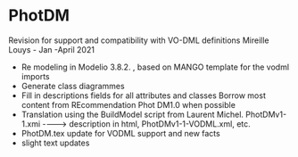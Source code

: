 # PhotDM 
Revision for support and compatibility with VO-DML definitions 
Mireille Louys - Jan -April 2021

- Re modeling in Modelio 3.8.2. , based on MANGO template for the vodml imports 
- Generate class diagrammes 
- Fill in descriptions fields for all attributes and classes 
    Borrow most content from REcommendation Phot DM1.0 when possible
- Translation using the BuildModel script from Laurent Michel. 
   PhotDMv1-1.xmi ----> description in html, PhotDMv1-1-VODML.xml, etc. 
- PhotDM.tex update for VODML support and new facts 
- slight text updates 
